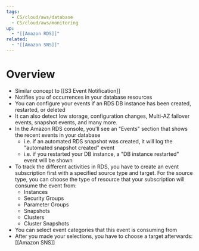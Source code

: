 ```yaml
---
tags:
  - CS/cloud/aws/database
  - CS/cloud/aws/monitoring
up:
  - "[[Amazon RDS]]"
related:
  - "[[Amazon SNS]]"
---
```

# Overview

- Similar concept to [[S3 Event Notification]]
- Notifies you of occurrences in your database resources
- You can configure your events if an RDS DB instance has been created, restarted, or deleted
- It can also detect low storage, configuration changes, Multi-AZ failover events, snapshot events, and many more.
- In the Amazon RDS console, you'll see an "Events" section that shows the recent events in your database
	- i.e. if an automated RDS snapshot was created, it will log the "automated snapshot created" event
	- i.e. if you restarted your DB instance, a "DB instance restarted" event will be shown
- To track the different activities in RDS, you have to create an event subscription first with a specified source type and target. For the source type, you can choose the type of resource that your subscription will consume the event from:
	- Instances
	- Security Groups
	- Parameter Groups
	- Snapshots
	- Clusters
	- Cluster Snapshots
- You can select event categories that this event is consuming from
- After you made your selections, you have to choose a target afterwards: [[Amazon SNS]] 